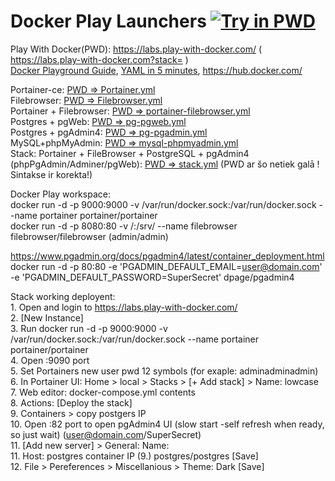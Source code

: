 # Docker Play Launchers <a href="https://labs.play-with-docker.com/" target="_blank"><img src="https://cdn.rawgit.com/play-with-docker/stacks/cff22438/assets/images/button.png" alt="Try in PWD"></a>

Play With Docker(PWD): https://labs.play-with-docker.com/ ( https://labs.play-with-docker.com?stack= )
<br><a href="https://www.guschlbauer.dev/play-with-docker-pwd-an-amazing-one-click-docker-playground-project/">Docker Playground Guide</a>, 
<a href="https://www.codeproject.com/Articles/1214409/Learn-YAML-in-five-minutes">YAML in 5 minutes</a>, https://hub.docker.com/

Portainer-ce: <a href="https://labs.play-with-docker.com?stack=https://raw.githubusercontent.com/kviksna/DockerLaunchers/main/Portainer.yml" target="new">PWD => Portainer.yml</a>
<br>Filebrowser: <a href="https://labs.play-with-docker.com?stack=https://raw.githubusercontent.com/kviksna/DockerLaunchers/main/Filebrowser.yml" target="_blank">PWD => Filebrowser.yml</a>
<br>Portainer + Filebrowser: <a href="https://labs.play-with-docker.com?stack=https://raw.githubusercontent.com/kviksna/DockerLaunchers/main/portainer-filebrowser.yml.yml" target="_blank">PWD => portainer-filebrowser.yml</a>
<br>Postgres + pgWeb: <a href="https://labs.play-with-docker.com?stack=https://raw.githubusercontent.com/kviksna/DockerLaunchers/main/pg-pgweb.yml" target="_blank">PWD => pg-pgweb.yml</a>
<br>Postgres + pgAdmin4: <a href="https://labs.play-with-docker.com?stack=https://raw.githubusercontent.com/kviksna/DockerLaunchers/main/pg-pgadmin.yml" target="_blank">PWD => pg-pgadmin.yml</a>
<br>MySQL+phpMyAdmin: <a href="https://labs.play-with-docker.com?stack=https://raw.githubusercontent.com/kviksna/DockerLaunchers/main/mysql-phpmyadmin.yml" target="_blank">PWD => mysql-phpmyadmin.yml</a>
<br>Stack: Portainer + FileBrowser + PostgreSQL + pgAdmin4 (phpPgAdmin/Adminer/pgWeb): <a href="https://labs.play-with-docker.com?stack=https://raw.githubusercontent.com/kviksna/DockerLaunchers/main/stack.yml" target="_blank">PWD => stack.yml</a> (PWD ar šo netiek galā !  Sintakse ir korekta!)


Docker Play workspace:
<br>docker run -d -p 9000:9000 -v /var/run/docker.sock:/var/run/docker.sock --name portainer portainer/portainer
<br>docker run -d -p 8080:80 -v /:/srv/ --name filebrowser filebrowser/filebrowser (admin/admin)

https://www.pgadmin.org/docs/pgadmin4/latest/container_deployment.html
<br>docker run -d -p 80:80 -e 'PGADMIN_DEFAULT_EMAIL=user@domain.com' -e 'PGADMIN_DEFAULT_PASSWORD=SuperSecret' dpage/pgadmin4

Stack working deployent:
<br>1. Open and login to https://labs.play-with-docker.com/
<br>2. [New Instance]
<br>3. Run docker run -d -p 9000:9000 -v /var/run/docker.sock:/var/run/docker.sock --name portainer portainer/portainer
<br>4. Open :9090 port
<br>5. Set Portainers new user pwd 12 symbols (for exaple: adminadminadmin)
<br>6. In Portainer UI: Home > local > Stacks > [+ Add stack] > Name: lowcase
<br>7. Web editor: docker-compose.yml contents
<br>8. Actions: [Deploy the stack]
<br>9. Containers > copy postgers IP
<br>10. Open :82 port to open pgAdmin4 UI (slow start -self refresh when ready, so just wait) (user@domain.com/SuperSecret)
<br>11. [Add new server] > General: Name:
<br>11. Host: postgres container IP (9.) postgres/postgres [Save]
<br>12. File > Pereferences > Miscellanious > Theme: Dark [Save]
